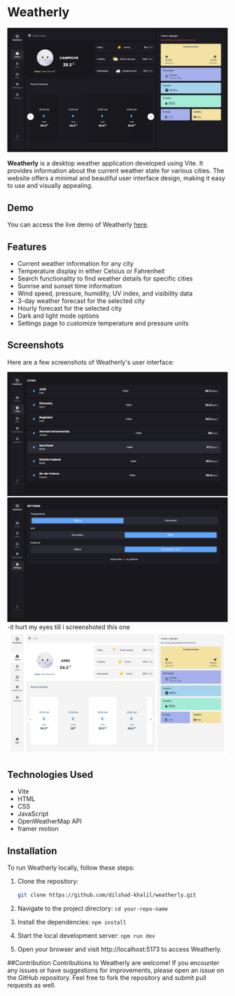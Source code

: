 # Weatherly

![Weatherly](https://github.com/dilshad-khalil/weatherly/blob/master/main.png)

**Weatherly** is a desktop weather application developed using Vite. It provides information about the current weather state for various cities. The website offers a minimal and beautiful user interface design, making it easy to use and visually appealing.

## Demo

You can access the live demo of Weatherly [here](https://webweatherly.netlify.app/).

## Features

- Current weather information for any city
- Temperature display in either Celsius or Fahrenheit
- Search functionality to find weather details for specific cities
- Sunrise and sunset time information
- Wind speed, pressure, humidity, UV index, and visibility data
- 3-day weather forecast for the selected city
- Hourly forecast for the selected city
- Dark and light mode options
- Settings page to customize temperature and pressure units

## Screenshots

Here are a few screenshots of Weatherly's user interface:

![Screenshot 1](https://github.com/dilshad-khalil/weatherly/blob/master/cities.png)
![Screenshot 2](https://github.com/dilshad-khalil/weatherly/blob/master/settings.png)
-it hurt my eyes till i screenshoted this one
![Screenshot 3](https://github.com/dilshad-khalil/weatherly/blob/master/lightmode.png)

## Technologies Used

- Vite
- HTML
- CSS
- JavaScript
- OpenWeatherMap API
- framer motion

## Installation

To run Weatherly locally, follow these steps:

1. Clone the repository:

   ```bash
   git clone https://github.com/dilshad-khalil/weatherly.git
   
2. Navigate to the project directory:
`cd your-repo-name`
3. Install the dependencies:
`npm install`
4. Start the local development server:
`npm run dev`
5. Open your browser and visit http://localhost:5173 to access Weatherly.

##Contribution
Contributions to Weatherly are welcome! If you encounter any issues or have suggestions for improvements, please open an issue on the GitHub repository. Feel free to fork the repository and submit pull requests as well.


